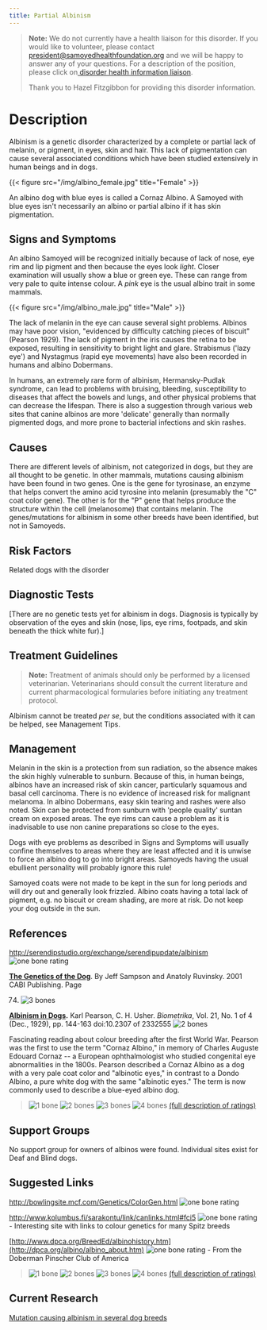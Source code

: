 ```yaml
---
title: Partial Albinism
---
```

> **Note:** We do not currently have a health liaison for this disorder. If you would like to volunteer, please contact[ president@samoyedhealthfoundation.org](mailto:president@samoyedhealthfoundation.org?subject=Questions%20about%20becoming%20a%20Health%20Information%20Liaison%20or%20Reviewer) and we will be happy to answer any of your questions.
> For a description of the position, please click on[ disorder health information liaison](/become-a-health-information-liaison).
>
> Thank you to Hazel Fitzgibbon for providing this disorder information.

# Description

Albinism is a genetic disorder characterized by a complete or partial
lack of melanin, or pigment, in eyes, skin and hair.   This lack of
pigmentation can cause several associated conditions which have been
studied extensively in human beings and in dogs.

{{< figure src="/img/albino_female.jpg" title="Female" >}}

An albino dog with blue eyes is called a Cornaz Albino.  A Samoyed with
blue eyes isn't necessarily an albino or partial albino if it has skin
pigmentation.

## Signs and Symptoms

An albino Samoyed will be recognized initially because of lack of nose,
eye rim and lip pigment and then because the eyes look *light*.  Closer
examination will usually show a blue or green eye. These can range from
very pale to quite intense colour. A *pink* eye is the usual albino
trait in some mammals.

{{< figure src="/img/albino_male.jpg" title="Male" >}}

The lack of melanin in the eye can cause several sight problems. Albinos
may have poor vision, "evidenced by difficulty catching pieces of
biscuit" (Pearson 1929).  The lack of pigment in the iris causes the
retina to be exposed, resulting in sensitivity to bright light and
glare. Strabismus ('lazy eye') and Nystagmus (rapid eye movements) have
also been recorded in humans and albino Dobermans.

In humans, an extremely rare form of albinism, Hermansky-Pudlak
syndrome, can lead to problems with bruising, bleeding, susceptibility
to diseases that affect the bowels and lungs, and other physical
problems that can decrease the lifespan.   There is also a suggestion
through various web sites that canine albinos are more 'delicate'
generally than normally pigmented dogs, and more prone to bacterial
infections and skin rashes.

## Causes

There are different levels of albinism, not categorized in dogs, but
they are all thought to be genetic.  In other mammals, mutations causing
albinism have been found in two genes.   One is the gene for tyrosinase,
an enzyme that helps convert the amino acid tyrosine into melanin
(presumably the "C" coat color gene).  The other is for the "P" gene
that helps produce the structure within the cell (melanosome) that
contains melanin.  The genes/mutations for albinism in some other breeds have
been identified, but not in Samoyeds.

## Risk Factors

Related dogs with the disorder

## Diagnostic Tests

\[There are no genetic tests yet for albinism in dogs.  Diagnosis is
typically by observation of the eyes and skin (nose, lips, eye rims,
footpads, and skin beneath the thick white fur).]

## Treatment Guidelines

> **Note:** Treatment of animals should only be performed by a licensed
> veterinarian. Veterinarians should consult the current literature and
> current pharmacological formularies before initiating any treatment
> protocol.

Albinism cannot be treated *per se*, but the conditions associated with
it can be helped, see Management Tips.

## Management

Melanin in the skin is a protection from sun radiation, so the absence
makes the skin highly vulnerable to sunburn. Because of this, in human
beings, albinos have an increased risk of skin cancer, particularly
squamous and basal cell carcinoma. There is no evidence of increased
risk for malignant melanoma.  In albino Dobermans, easy skin tearing and
rashes were also noted.  Skin can be protected from sunburn with 'people
quality' suntan cream on exposed areas. The eye rims can cause a problem
as it is inadvisable to use non canine preparations so close to the
eyes.

Dogs with eye problems as described in Signs and Symptoms will usually
confine themselves to areas where they are least affected and it is
unwise to force an albino dog to go into bright areas. Samoyeds having
the usual ebullient personality will probably ignore this rule!

Samoyed coats were not made to be kept in the sun for long periods and
will dry out and generally look frizzled. Albino coats having a total
lack of pigment, e.g. no biscuit or cream shading, are more at risk. Do
not keep your dog outside in the sun.

## References

<http://serendipstudio.org/exchange/serendipupdate/albinism> ![one
bone
rating](https://www.samoyedhealthfoundation.org/img/1-bone.gif)



 **[The Genetics of the
Dog](http://books.google.com/books?id=bgZwjdB4xgEC&pg=PA74&dq=cornaz+albino&sig=XOr0NRAblHF-TOUtUzpjrxrTDgI)**.
By Jeff Sampson  and Anatoly Ruvinsky.  2001 CABI Publishing.  Page

74. ![3 bones](/img/3-bones.gif)

**[Albinism in Dogs](https://www.jstor.org/stable/2332555?seq=1#page_scan_tab_contents).**
Karl Pearson, C. H. Usher.  *Biometrika*, Vol. 21, No. 1 of 4 (Dec., 1929), pp. 144-163 doi:10.2307 of 2332555  ![2 bones](/img/2-bones.gif)

Fascinating reading about colour breeding after the first World War.
Pearson was the first to use the term "Cornaz Albino," in memory of
Charles Auguste Edouard Cornaz -- a European ophthalmologist who studied
congenital eye abnormalities in the 1800s.  Pearson described a Cornaz
Albino as a dog with a very pale coat color and "albinotic eyes," in
contrast to a Dondo Albino, a pure white dog with the same "albinotic
eyes."  The term is now commonly used to describe a blue-eyed albino
dog.

> ![1 bone](/img/1-bone.gif)
> ![2 bones](/img/2-bones.gif)
> ![3 bones](/img/3-bones.gif)
> ![4 bones](/img/4-bones.gif)
> [(full description of ratings)](/diseases/ratings-what-do-they-mean)

## Support Groups

No support group for owners of albinos were found.  Individual sites
exist for Deaf and Blind dogs.

## Suggested Links

<http://bowlingsite.mcf.com/Genetics/ColorGen.html>  ![one
bone
rating](/img/1-bone.gif)

<http://www.kolumbus.fi/sarakontu/link/canlinks.html#fci5>
![one bone
rating](/img/1-bone.gif) - Interesting site with links to colour genetics
for many Spitz breeds

[http://www.dpca.org/BreedEd/albinohistory.htm](http://dpca.org/albino/albino_about.htm)  ![one
bone
rating](/img/1-bone.gif) - From the Doberman Pinscher Club of America

> ![1 bone](/img/1-bone.gif)
> ![2 bones](/img/2-bones.gif)
> ![3 bones](/img/3-bones.gif)
> ![4 bones](/img/4-bones.gif)
> [(full description of ratings)](/diseases/ratings-what-do-they-mean)

## Current Research

[Mutation causing albinism in several dog breeds](https://www.samoyedhealthfoundation.org/diseases/albinism-current-research/)
